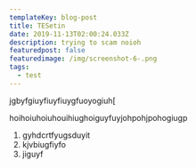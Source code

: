 ```yaml
---
templateKey: blog-post
title: TESetin
date: 2019-11-13T02:00:24.033Z
description: trying to scam noioh
featuredpost: false
featuredimage: /img/screenshot-6-.png
tags:
  - test
---
```

jgbyfgiuyfiuyfiuygfuoyogiuh[

hoihoiuhoiuhouihiughoiguyfuyjohpohjpohogiugp

1. gyhdcrtfyugsduyit
2. kjvbiugfiyfo
3. jiguyf
